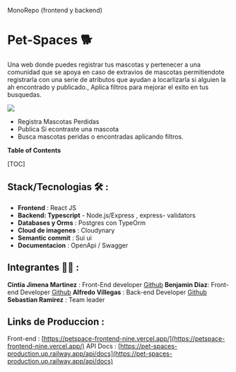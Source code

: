 MonoRepo (frontend y backend)

# Pet-Spaces 🐕

Una web donde puedes registrar tus mascotas y pertenecer a una comunidad que se apoya en caso de extravios de mascotas permitiendote registrarla con una serie de atributos que ayudan a locarlizarla si alguien la ah encontrado y publicado., Aplica filtros para mejorar el exito en tus busquedas.

![](https://petspace-frontend-nine.vercel.app/static/media/GrupoDos.a1bbbdce19ca84035af4.png)

- Registra Mascotas Perdidas
- Publica Si econtraste una mascota
- Busca mascotas peridas o encontradas aplicando filtros.

**Table of Contents**

[TOC]

## Stack/Tecnologias 🛠️ :

- **Frontend** : React JS
- **Backend: Typescript** - Node.js/Express , express- validators
- **Databases y Orms** : Postgres con TypeOrm
- **Cloud de imagenes** : Cloudynary
- **Semantic commit** : Sui ui
- **Documentacion** : OpenApi / Swagger

## Integrantes 🧑‍💻 :

**Cintia Jimena Martinez** : Front-End developer [Github](https://github.com/KatuGT)
**Benjamin Diaz**: Front-end Developer [Github](https://github.com/D-Benja)
**Alfredo Villegas** : Back-end Developer [Github](https://github.com/AlfredoVillegas)
**Sebastian Ramirez** : Team leader

## Links de Produccion :

Front-end : [https://petspace-frontend-nine.vercel.app/](https://petspace-frontend-nine.vercel.app/)
API Docs : [https://pet-spaces-production.up.railway.app/api/docs](https://pet-spaces-production.up.railway.app/api/docs)
